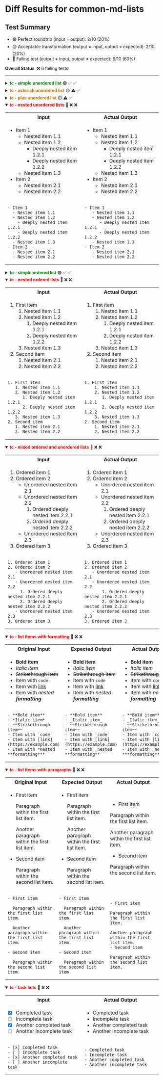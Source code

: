 # Diff Results for common-md-lists

## Test Summary

- 🟢 Perfect roundtrip (input = output): 2/10 (20%)
- 🟡 Acceptable transformation (output ≠ input, output = expected): 2/10 (20%)
- 🔴 Failing test (output ≠ input, output ≠ expected): 6/10 (60%)

**Overall Status**: ❌ 6 failing tests

---

<details >
<summary><span style="color:green; font-weight:bold;">tc - simple unordered list</span> 🟢 <span title="Input = Output?">✅</span> <span title="Visual match?">✅</span></summary>

<table>
<tr>
<th style="width: 100%">Input / Output (identical)</th>
</tr>
<tr>
<td>

- Item 1
- Item 2
- Item 3

</td>
</tr>
<tr>
<td>

<pre><code>- Item 1
- Item 2
- Item 3</code></pre>

</td>
</tr>
</table>

</details>

<details >
<summary><span style="color:#cc7700; font-weight:bold;">tc - asterisk unordered list</span> 🟡 <span title="Input = Output?">⚠️</span> <span title="Visual match?">✅</span></summary>

<table>
<tr>
<th style="width: 33%">Original Input</th>
<th style="width: 33%">Expected Output</th>
<th style="width: 33%">Actual Output</th>
</tr>
<tr>
<td>

* Alternative item 1
* Alternative item 2
* Alternative item 3

</td>
<td>

- Alternative item 1
- Alternative item 2
- Alternative item 3

</td>
<td>

- Alternative item 1
- Alternative item 2
- Alternative item 3

</td>
</tr>
<tr>
<td>

<pre><code>* Alternative item 1
* Alternative item 2
* Alternative item 3</code></pre>

</td>
<td>

<pre><code>- Alternative item 1
- Alternative item 2
- Alternative item 3</code></pre>

</td>
<td>

<pre><code>- Alternative item 1
- Alternative item 2
- Alternative item 3</code></pre>

</td>
</tr>
</table>

</details>

<details >
<summary><span style="color:#cc7700; font-weight:bold;">tc - plus unordered list</span> 🟡 <span title="Input = Output?">⚠️</span> <span title="Visual match?">✅</span></summary>

<table>
<tr>
<th style="width: 33%">Original Input</th>
<th style="width: 33%">Expected Output</th>
<th style="width: 33%">Actual Output</th>
</tr>
<tr>
<td>

+ Another alternative item 1
+ Another alternative item 2
+ Another alternative item 3

</td>
<td>

- Another alternative item 1
- Another alternative item 2
- Another alternative item 3

</td>
<td>

- Another alternative item 1
- Another alternative item 2
- Another alternative item 3

</td>
</tr>
<tr>
<td>

<pre><code>+ Another alternative item 1
+ Another alternative item 2
+ Another alternative item 3</code></pre>

</td>
<td>

<pre><code>- Another alternative item 1
- Another alternative item 2
- Another alternative item 3</code></pre>

</td>
<td>

<pre><code>- Another alternative item 1
- Another alternative item 2
- Another alternative item 3</code></pre>

</td>
</tr>
</table>

</details>

<details open>
<summary><span style="color:red; font-weight:bold;">tc - nested unordered lists</span> 🔴 <span title="Input = Output?">❌</span> <span title="Visual match?">❌</span></summary>

<table>
<tr>
<th style="width: 50%">Input</th>
<th style="width: 50%">Actual Output</th>
</tr>
<tr>
<td>

- Item 1
  - Nested item 1.1
  - Nested item 1.2
    - Deeply nested item 1.2.1
    - Deeply nested item 1.2.2
  - Nested item 1.3
- Item 2
  - Nested item 2.1
  - Nested item 2.2

</td>
<td>

- Item 1
   - Nested item 1.1
   - Nested item 1.2
      - Deeply nested item 1.2.1
      - Deeply nested item 1.2.2
   - Nested item 1.3
- Item 2
   - Nested item 2.1
   - Nested item 2.2

</td>
</tr>
<tr>
<td>

<pre><code>- Item 1
  - Nested item 1.1
  - Nested item 1.2
    - Deeply nested item 1.2.1
    - Deeply nested item 1.2.2
  - Nested item 1.3
- Item 2
  - Nested item 2.1
  - Nested item 2.2</code></pre>

</td>
<td>

<pre><code>- Item 1
   - Nested item 1.1
   - Nested item 1.2
      - Deeply nested item 1.2.1
      - Deeply nested item 1.2.2
   - Nested item 1.3
- Item 2
   - Nested item 2.1
   - Nested item 2.2</code></pre>

</td>
</tr>
</table>

</details>

<details >
<summary><span style="color:green; font-weight:bold;">tc - simple ordered list</span> 🟢 <span title="Input = Output?">✅</span> <span title="Visual match?">✅</span></summary>

<table>
<tr>
<th style="width: 100%">Input / Output (identical)</th>
</tr>
<tr>
<td>

1. First item
2. Second item
3. Third item

</td>
</tr>
<tr>
<td>

<pre><code>1. First item
2. Second item
3. Third item</code></pre>

</td>
</tr>
</table>

</details>

<details open>
<summary><span style="color:red; font-weight:bold;">tc - nested ordered lists</span> 🔴 <span title="Input = Output?">❌</span> <span title="Visual match?">❌</span></summary>

<table>
<tr>
<th style="width: 50%">Input</th>
<th style="width: 50%">Actual Output</th>
</tr>
<tr>
<td>

1. First item
   1. Nested item 1.1
   2. Nested item 1.2
      1. Deeply nested item 1.2.1
      2. Deeply nested item 1.2.2
   3. Nested item 1.3
2. Second item
   1. Nested item 2.1
   2. Nested item 2.2

</td>
<td>

1. First item
    1. Nested item 1.1
    2. Nested item 1.2
       1. Deeply nested item 1.2.1
       2. Deeply nested item 1.2.2
    3. Nested item 1.3
2. Second item
    1. Nested item 2.1
    2. Nested item 2.2

</td>
</tr>
<tr>
<td>

<pre><code>1. First item
   1. Nested item 1.1
   2. Nested item 1.2
      1. Deeply nested item 1.2.1
      2. Deeply nested item 1.2.2
   3. Nested item 1.3
2. Second item
   1. Nested item 2.1
   2. Nested item 2.2</code></pre>

</td>
<td>

<pre><code>1. First item
    1. Nested item 1.1
    2. Nested item 1.2
       1. Deeply nested item 1.2.1
       2. Deeply nested item 1.2.2
    3. Nested item 1.3
2. Second item
    1. Nested item 2.1
    2. Nested item 2.2</code></pre>

</td>
</tr>
</table>

</details>

<details open>
<summary><span style="color:red; font-weight:bold;">tc - mixed ordered and unordered lists</span> 🔴 <span title="Input = Output?">❌</span> <span title="Visual match?">❌</span></summary>

<table>
<tr>
<th style="width: 50%">Input</th>
<th style="width: 50%">Actual Output</th>
</tr>
<tr>
<td>

1. Ordered item 1
2. Ordered item 2
   - Unordered nested item 2.1
   - Unordered nested item 2.2
     1. Ordered deeply nested item 2.2.1
     2. Ordered deeply nested item 2.2.2
   - Unordered nested item 2.3
3. Ordered item 3

</td>
<td>

1. Ordered item 1
2. Ordered item 2
   - Unordered nested item 2.1
   - Unordered nested item 2.2
       1. Ordered deeply nested item 2.2.1
       2. Ordered deeply nested item 2.2.2
   - Unordered nested item 2.3
3. Ordered item 3

</td>
</tr>
<tr>
<td>

<pre><code>1. Ordered item 1
2. Ordered item 2
   - Unordered nested item 2.1
   - Unordered nested item 2.2
     1. Ordered deeply nested item 2.2.1
     2. Ordered deeply nested item 2.2.2
   - Unordered nested item 2.3
3. Ordered item 3</code></pre>

</td>
<td>

<pre><code>1. Ordered item 1
2. Ordered item 2
   - Unordered nested item 2.1
   - Unordered nested item 2.2
       1. Ordered deeply nested item 2.2.1
       2. Ordered deeply nested item 2.2.2
   - Unordered nested item 2.3
3. Ordered item 3</code></pre>

</td>
</tr>
</table>

</details>

<details open>
<summary><span style="color:red; font-weight:bold;">tc - list items with formatting</span> 🔴 <span title="Input = Output?">❌</span> <span title="Visual match?">❌</span></summary>

<table>
<tr>
<th style="width: 33%">Original Input</th>
<th style="width: 33%">Expected Output</th>
<th style="width: 33%">Actual Output</th>
</tr>
<tr>
<td>

- **Bold item**
- *Italic item*
- ~~Strikethrough item~~
- Item with `code`
- Item with [link](https://example.com)
- Item with *nested **formatting***

</td>
<td>

- **Bold item**
- _Italic item_
- ~~Strikethrough item~~
- Item with `code`
- Item with [link](https://example.com)
- Item with _nested **formatting**_

</td>
<td>

- **Bold item**
- _Italic item_
- ~~Strikethrough item~~
- Item with `code`
- Item with [link](https://example.com)
- Item with _nested_ ***formatting***

</td>
</tr>
<tr>
<td>

<pre><code>- **Bold item**
- *Italic item*
- ~~Strikethrough item~~
- Item with `code`
- Item with [link](https://example.com)
- Item with *nested **formatting***</code></pre>

</td>
<td>

<pre><code>- **Bold item**
- _Italic item_
- ~~Strikethrough item~~
- Item with `code`
- Item with [link](https://example.com)
- Item with _nested **formatting**_</code></pre>

</td>
<td>

<pre><code>- **Bold item**
- _Italic item_
- ~~Strikethrough item~~
- Item with `code`
- Item with [link](https://example.com)
- Item with _nested_ ***formatting***</code></pre>

</td>
</tr>
</table>

</details>

<details open>
<summary><span style="color:red; font-weight:bold;">tc - list items with paragraphs</span> 🔴 <span title="Input = Output?">❌</span> <span title="Visual match?">❌</span></summary>

<table>
<tr>
<th style="width: 33%">Original Input</th>
<th style="width: 33%">Expected Output</th>
<th style="width: 33%">Actual Output</th>
</tr>
<tr>
<td>

- First item

  Paragraph within the first list item.
  
  Another paragraph within the first list item.

- Second item

  Paragraph within the second list item.

</td>
<td>

- First item

  Paragraph within the first list item.

  Another paragraph within the first list item.

- Second item

  Paragraph within the second list item.

</td>
<td>

- First item

Paragraph within the first list item.

Another paragraph within the first list item.
- Second item

Paragraph within the second list item.

</td>
</tr>
<tr>
<td>

<pre><code>- First item

  Paragraph within the first list item.
  
  Another paragraph within the first list item.

- Second item

  Paragraph within the second list item.</code></pre>

</td>
<td>

<pre><code>- First item

  Paragraph within the first list item.

  Another paragraph within the first list item.

- Second item

  Paragraph within the second list item.</code></pre>

</td>
<td>

<pre><code>- First item

Paragraph within the first list item.

Another paragraph within the first list item.
- Second item

Paragraph within the second list item.</code></pre>

</td>
</tr>
</table>

</details>

<details open>
<summary><span style="color:red; font-weight:bold;">tc - task lists</span> 🔴 <span title="Input = Output?">❌</span> <span title="Visual match?">❌</span></summary>

<table>
<tr>
<th style="width: 50%">Input</th>
<th style="width: 50%">Actual Output</th>
</tr>
<tr>
<td>

- [x] Completed task
- [ ] Incomplete task
- [x] Another completed task
- [ ] Another incomplete task

</td>
<td>

- Completed task
- Incomplete task
- Another completed task
- Another incomplete task

</td>
</tr>
<tr>
<td>

<pre><code>- [x] Completed task
- [ ] Incomplete task
- [x] Another completed task
- [ ] Another incomplete task</code></pre>

</td>
<td>

<pre><code>- Completed task
- Incomplete task
- Another completed task
- Another incomplete task</code></pre>

</td>
</tr>
</table>

</details>

